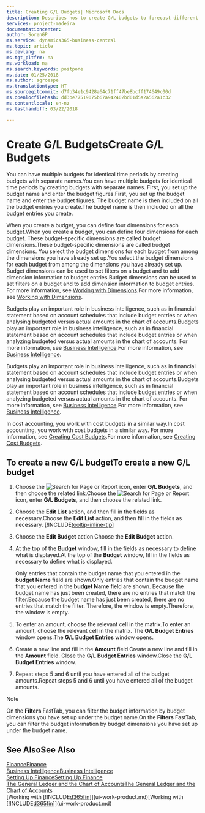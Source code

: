 ```yaml
---
title: Creating G/L Budgets| Microsoft Docs
description: Describes hos to create G/L budgets to forecast different financial activities and assign dimensions for business intelligence purposes.
services: project-madeira
documentationcenter: 
author: SorenGP
ms.service: dynamics365-business-central
ms.topic: article
ms.devlang: na
ms.tgt_pltfrm: na
ms.workload: na
ms.search.keywords: postpone
ms.date: 01/25/2018
ms.author: sgroespe
ms.translationtype: HT
ms.sourcegitcommit: d7fb34e1c9428a64c71ff47be8bcff174649c00d
ms.openlocfilehash: dd3be77519075b67a942402bd01d5a2a562a1c32
ms.contentlocale: en-nz
ms.lasthandoff: 03/22/2018

---
```

# <a name="create-gl-budgets"></a><span data-ttu-id="a5719-103">Create G/L Budgets</span><span class="sxs-lookup"><span data-stu-id="a5719-103">Create G/L Budgets</span></span>
<span data-ttu-id="a5719-104">You can have multiple budgets for identical time periods by creating budgets with separate names.</span><span class="sxs-lookup"><span data-stu-id="a5719-104">You can have multiple budgets for identical time periods by creating budgets with separate names.</span></span> <span data-ttu-id="a5719-105">First, you set up the budget name and enter the budget figures.</span><span class="sxs-lookup"><span data-stu-id="a5719-105">First, you set up the budget name and enter the budget figures.</span></span> <span data-ttu-id="a5719-106">The budget name is then included on all the budget entries you create.</span><span class="sxs-lookup"><span data-stu-id="a5719-106">The budget name is then included on all the budget entries you create.</span></span>  

 <span data-ttu-id="a5719-107">When you create a budget, you can define four dimensions for each budget.</span><span class="sxs-lookup"><span data-stu-id="a5719-107">When you create a budget, you can define four dimensions for each budget.</span></span> <span data-ttu-id="a5719-108">These budget-specific dimensions are called budget dimensions.</span><span class="sxs-lookup"><span data-stu-id="a5719-108">These budget-specific dimensions are called budget dimensions.</span></span> <span data-ttu-id="a5719-109">You select the budget dimensions for each budget from among the dimensions you have already set up.</span><span class="sxs-lookup"><span data-stu-id="a5719-109">You select the budget dimensions for each budget from among the dimensions you have already set up.</span></span> <span data-ttu-id="a5719-110">Budget dimensions can be used to set filters on a budget and to add dimension information to budget entries.</span><span class="sxs-lookup"><span data-stu-id="a5719-110">Budget dimensions can be used to set filters on a budget and to add dimension information to budget entries.</span></span> <span data-ttu-id="a5719-111">For more information, see [Working with Dimensions](finance-dimensions.md).</span><span class="sxs-lookup"><span data-stu-id="a5719-111">For more information, see [Working with Dimensions](finance-dimensions.md).</span></span>

 <span data-ttu-id="a5719-112">Budgets play an important role in business intelligence, such as in financial statement based on account schedules that include budget entries or when analysing budgeted versus actual amounts in the chart of accounts.</span><span class="sxs-lookup"><span data-stu-id="a5719-112">Budgets play an important role in business intelligence, such as in financial statement based on account schedules that include budget entries or when analyzing budgeted versus actual amounts in the chart of accounts.</span></span> <span data-ttu-id="a5719-113">For more information, see [Business Intelligence](bi.md).</span><span class="sxs-lookup"><span data-stu-id="a5719-113">For more information, see [Business Intelligence](bi.md).</span></span>

 <span data-ttu-id="a5719-114">Budgets play an important role in business intelligence, such as in financial statement based on account schedules that include budget entries or when analysing budgeted versus actual amounts in the chart of accounts.</span><span class="sxs-lookup"><span data-stu-id="a5719-114">Budgets play an important role in business intelligence, such as in financial statement based on account schedules that include budget entries or when analyzing budgeted versus actual amounts in the chart of accounts.</span></span> <span data-ttu-id="a5719-115">For more information, see [Business Intelligence](bi.md).</span><span class="sxs-lookup"><span data-stu-id="a5719-115">For more information, see [Business Intelligence](bi.md).</span></span>

<span data-ttu-id="a5719-116">In cost accounting, you work with cost budgets in a similar way.</span><span class="sxs-lookup"><span data-stu-id="a5719-116">In cost accounting, you work with cost budgets in a similar way.</span></span> <span data-ttu-id="a5719-117">For more information, see [Creating Cost Budgets](finance-create-cost-budgets.md).</span><span class="sxs-lookup"><span data-stu-id="a5719-117">For more information, see [Creating Cost Budgets](finance-create-cost-budgets.md).</span></span>    

## <a name="to-create-a-new-gl-budget"></a><span data-ttu-id="a5719-118">To create a new G/L budget</span><span class="sxs-lookup"><span data-stu-id="a5719-118">To create a new G/L budget</span></span>  
1. <span data-ttu-id="a5719-119">Choose the ![Search for Page or Report](media/ui-search/search_small.png "Search for Page or Report icon") icon, enter **G/L Budgets**, and then choose the related link.</span><span class="sxs-lookup"><span data-stu-id="a5719-119">Choose the ![Search for Page or Report](media/ui-search/search_small.png "Search for Page or Report icon") icon, enter **G/L Budgets**, and then choose the related link.</span></span>  
2. <span data-ttu-id="a5719-120">Choose the **Edit List** action, and then fill in the fields as necessary.</span><span class="sxs-lookup"><span data-stu-id="a5719-120">Choose the **Edit List** action, and then fill in the fields as necessary.</span></span> [!INCLUDE[tooltip-inline-tip](includes/tooltip-inline-tip_md.md)]  
3. <span data-ttu-id="a5719-121">Choose the **Edit Budget** action.</span><span class="sxs-lookup"><span data-stu-id="a5719-121">Choose the **Edit Budget** action.</span></span>
4. <span data-ttu-id="a5719-122">At the top of the **Budget** window, fill in the fields as necessary to define what is displayed.</span><span class="sxs-lookup"><span data-stu-id="a5719-122">At the top of the **Budget** window, fill in the fields as necessary to define what is displayed.</span></span>  

    <span data-ttu-id="a5719-123">Only entries that contain the budget name that you entered in the **budget Name** field are shown.</span><span class="sxs-lookup"><span data-stu-id="a5719-123">Only entries that contain the budget name that you entered in the **budget Name** field are shown.</span></span> <span data-ttu-id="a5719-124">Because the budget name has just been created, there are no entries that match the filter.</span><span class="sxs-lookup"><span data-stu-id="a5719-124">Because the budget name has just been created, there are no entries that match the filter.</span></span> <span data-ttu-id="a5719-125">Therefore, the window is empty.</span><span class="sxs-lookup"><span data-stu-id="a5719-125">Therefore, the window is empty.</span></span>  
5. <span data-ttu-id="a5719-126">To enter an amount, choose the relevant cell in the matrix.</span><span class="sxs-lookup"><span data-stu-id="a5719-126">To enter an amount, choose the relevant cell in the matrix.</span></span> <span data-ttu-id="a5719-127">The **G/L Budget Entries** window opens.</span><span class="sxs-lookup"><span data-stu-id="a5719-127">The **G/L Budget Entries** window opens.</span></span>  
6. <span data-ttu-id="a5719-128">Create a new line and fill in the **Amount** field.</span><span class="sxs-lookup"><span data-stu-id="a5719-128">Create a new line and fill in the **Amount** field.</span></span> <span data-ttu-id="a5719-129">Close the **G/L Budget Entries** window.</span><span class="sxs-lookup"><span data-stu-id="a5719-129">Close the **G/L Budget Entries** window.</span></span>  
7. <span data-ttu-id="a5719-130">Repeat steps 5 and 6 until you have entered all of the budget amounts.</span><span class="sxs-lookup"><span data-stu-id="a5719-130">Repeat steps 5 and 6 until you have entered all of the budget amounts.</span></span>  

> [!NOTE]  
>  <span data-ttu-id="a5719-131">On the **Filters** FastTab, you can filter the budget information by budget dimensions you have set up under the budget name.</span><span class="sxs-lookup"><span data-stu-id="a5719-131">On the **Filters** FastTab, you can filter the budget information by budget dimensions you have set up under the budget name.</span></span>   

## <a name="see-also"></a><span data-ttu-id="a5719-132">See Also</span><span class="sxs-lookup"><span data-stu-id="a5719-132">See Also</span></span>
[<span data-ttu-id="a5719-133">Finance</span><span class="sxs-lookup"><span data-stu-id="a5719-133">Finance</span></span>](finance.md)  
[<span data-ttu-id="a5719-134">Business Intelligence</span><span class="sxs-lookup"><span data-stu-id="a5719-134">Business Intelligence</span></span>](bi.md)  
[<span data-ttu-id="a5719-135">Setting Up Finance</span><span class="sxs-lookup"><span data-stu-id="a5719-135">Setting Up Finance</span></span>](finance-setup-finance.md)  
[<span data-ttu-id="a5719-136">The General Ledger and the Chart of Accounts</span><span class="sxs-lookup"><span data-stu-id="a5719-136">The General Ledger and the Chart of Accounts</span></span>](finance-general-ledger.md)  
<span data-ttu-id="a5719-137">[Working with [!INCLUDE[d365fin](includes/d365fin_md.md)]](ui-work-product.md)</span><span class="sxs-lookup"><span data-stu-id="a5719-137">[Working with [!INCLUDE[d365fin](includes/d365fin_md.md)]](ui-work-product.md)</span></span>  

